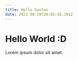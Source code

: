 ```yaml
---
title: Hello Gustav
date: 2021-08-19T20:02:18.191Z
---
```

# Hello World :D

Lorem ipsum dolor sit amet.